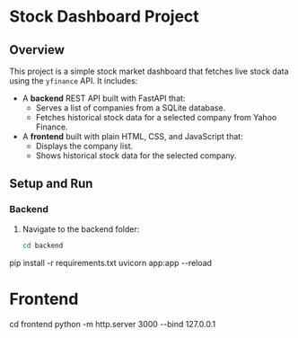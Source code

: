 # Stock Dashboard Project

## Overview
This project is a simple stock market dashboard that fetches live stock data using the `yfinance` API. It includes:

- A **backend** REST API built with FastAPI that:
  - Serves a list of companies from a SQLite database.
  - Fetches historical stock data for a selected company from Yahoo Finance.
- A **frontend** built with plain HTML, CSS, and JavaScript that:
  - Displays the company list.
  - Shows historical stock data for the selected company.


## Setup and Run

### Backend

1. Navigate to the backend folder:

   ```bash
   cd backend
pip install -r requirements.txt
uvicorn app:app --reload 
# Frontend
cd frontend
python -m http.server 3000 --bind 127.0.0.1
